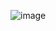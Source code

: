 ![image](https://user-images.githubusercontent.com/29707967/79291769-7d7d8500-7f0a-11ea-8ce6-b2054b4f8845.png)
